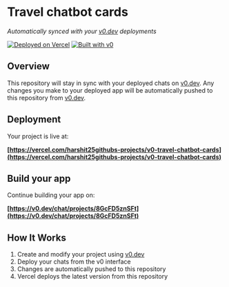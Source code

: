 # Travel chatbot cards

*Automatically synced with your [v0.dev](https://v0.dev) deployments*

[![Deployed on Vercel](https://img.shields.io/badge/Deployed%20on-Vercel-black?style=for-the-badge&logo=vercel)](https://vercel.com/harshit25githubs-projects/v0-travel-chatbot-cards)
[![Built with v0](https://img.shields.io/badge/Built%20with-v0.dev-black?style=for-the-badge)](https://v0.dev/chat/projects/8GcFD5znSFt)

## Overview

This repository will stay in sync with your deployed chats on [v0.dev](https://v0.dev).
Any changes you make to your deployed app will be automatically pushed to this repository from [v0.dev](https://v0.dev).

## Deployment

Your project is live at:

**[https://vercel.com/harshit25githubs-projects/v0-travel-chatbot-cards](https://vercel.com/harshit25githubs-projects/v0-travel-chatbot-cards)**

## Build your app

Continue building your app on:

**[https://v0.dev/chat/projects/8GcFD5znSFt](https://v0.dev/chat/projects/8GcFD5znSFt)**

## How It Works

1. Create and modify your project using [v0.dev](https://v0.dev)
2. Deploy your chats from the v0 interface
3. Changes are automatically pushed to this repository
4. Vercel deploys the latest version from this repository